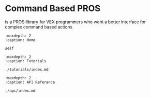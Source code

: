 # Command Based PROS

is a PROS library for VEX programmers who want a better interface for complex command based actions.

```{toctree}
:maxdepth: 2
:caption: Home

self
```

```{toctree}
:maxdepth: 2
:caption: Tutorials

./tutorials/index.md
```

```{toctree}
:maxdepth: 2
:caption: API Reference

./api/index.md
```
